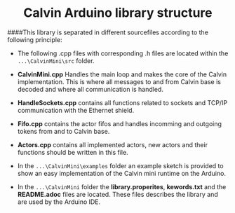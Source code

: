 
# <center>Calvin Arduino library structure</center>

####This library is separated in different sourcefiles according to the following principle:

- The following .cpp files with corresponding .h  files are located within the `...\CalvinMini\src` folder.

 - **CalvinMini.cpp**
Handles the main loop and makes the core of the Calvin implementation. This is where all messages to and from Calvin base is decoded and where all communication is handled.

 - **HandleSockets.cpp**
contains all functions related to sockets and TCP/IP communication with the Ethernet shield. 

 - **Fifo.cpp**
contains the actor fifos and handles incomming and outgoing tokens from and to Calvin base. 

 - **Actors.cpp**
contains all implemented actors, new actors and their functions should be written in this file.

- In the `...\CalvinMini\examples` folder an example sketch is provided to show an easy implementation of the Calvin mini runtime on the Arduino.

- In the `...\CalvinMini` folder the **library.properites**, **kewords.txt** and the **README.adoc** files are located. These files describes the library and are used by the Arduino IDE.  
